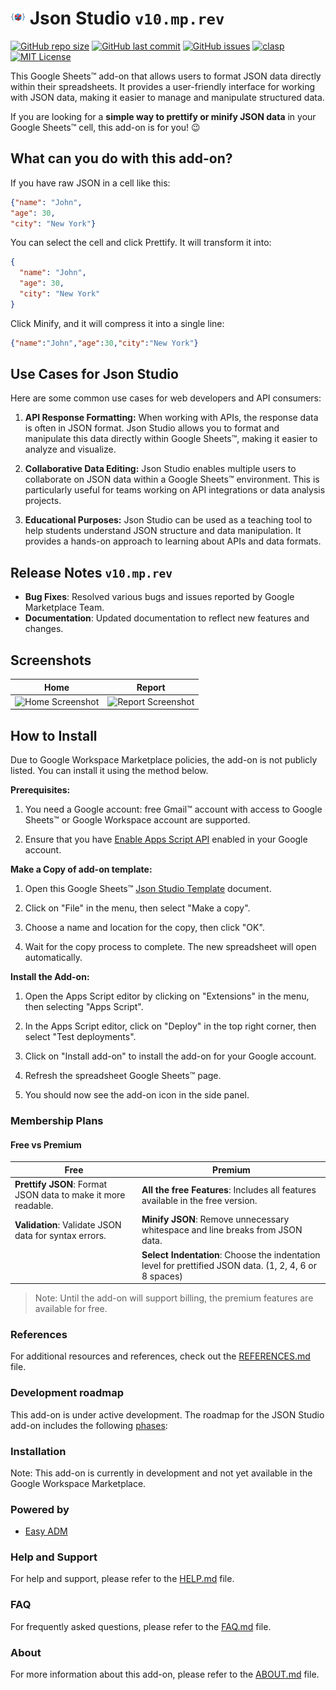 # ![Logo](https://raw.githubusercontent.com/ilanlal/ss-json-editor/main/assets/logo24.png) Json Studio ```v10.mp.rev```

[![GitHub repo size](https://img.shields.io/github/repo-size/ilanlal/ss-json-editor)](https://github.com/ilanlal/ss-json-editor)
[![GitHub last commit](https://img.shields.io/github/last-commit/ilanlal/ss-json-editor)](https://github.com/ilanlal/ss-json-editor)
[![GitHub issues](https://img.shields.io/github/issues/ilanlal/ss-json-editor)](https://github.com/ilanlal/ss-json-editor/issues)
[![clasp](https://img.shields.io/badge/built%20with-clasp-4285f4.svg)](https://github.com/google/clasp)
[![MIT License](https://img.shields.io/badge/license-MIT-blue.svg)](https://github.com/ilanlal/ss-json-editor/blob/main/LICENSE.md)

This Google Sheets™ add-on that allows users to format JSON data directly within their spreadsheets. It provides a user-friendly interface for working with JSON data, making it easier to manage and manipulate structured data.

If you are looking for a **simple way to prettify or minify JSON data** in your Google Sheets™ cell, this add-on is for you! 😉

## What can you do with this add-on?

If you have raw JSON in a cell like this:

```json
{"name": "John", 
"age": 30, 
"city": "New York"}
```

You can select the cell and click Prettify. It will transform it into:

```json
{
  "name": "John",
  "age": 30,
  "city": "New York"
}
```

Click Minify, and it will compress it into a single line:

```json
{"name":"John","age":30,"city":"New York"}
```

## Use Cases for Json Studio

  Here are some common use cases for web developers and API consumers:

  1. **API Response Formatting:** When working with APIs, the response data is often in JSON format. Json Studio allows you to format and manipulate this data directly within Google Sheets™, making it easier to analyze and visualize.

  2. **Collaborative Data Editing:** Json Studio enables multiple users to collaborate on JSON data within a Google Sheets™ environment. This is particularly useful for teams working on API integrations or data analysis projects.

  3. **Educational Purposes:** Json Studio can be used as a teaching tool to help students understand JSON structure and data manipulation. It provides a hands-on approach to learning about APIs and data formats.

## Release Notes ```v10.mp.rev```

- **Bug Fixes**: Resolved various bugs and issues reported by Google Marketplace Team.
- **Documentation**: Updated documentation to reflect new features and changes.

## Screenshots

  | Home | Report |
  | --- | --- |
  | ![Home Screenshot](https://lh3.googleusercontent.com/-WCx0wZsAP7E/aI3dvgckXII/AAAAAAAAB6U/029MQrH8L30UbGiat-NIUFCc4oNGzHiFACNcBGAsYHQ/Screenshot-1280x800-v9001.png) | ![Report Screenshot](https://lh3.googleusercontent.com/-DN8IkZ9oUlU/aJ-a5t22dcI/AAAAAAAAB6g/uWyzs_3n3QYl7_nAzDe7MtDwRj_YJ2UuQCNcBGAsYHQ/Screenshot-1280x800-v9002.png) |

## How to Install

  Due to Google Workspace Marketplace policies, the add-on is not publicly listed. You can install it using the method below.

  **Prerequisites:**

  1. You need a Google account: free Gmail™ account with access to Google Sheets™ or Google Workspace account are supported.
  
  2. Ensure that you have [Enable Apps Script API](https://script.google.com/home/usersettings) enabled in your Google account.

  **Make a Copy of add-on template:**

  1. Open this Google Sheets™ [Json Studio Template](https://docs.google.com/spreadsheets/d/10KQrGvLF0A6glTYwo16pp3P0w8ZvMXD9ZPbLUKzfjBc/edit?usp=sharing) document.

  2. Click on "File" in the menu, then select "Make a copy".

  3. Choose a name and location for the copy, then click "OK".

  4. Wait for the copy process to complete. The new spreadsheet will open automatically.

  **Install the Add-on:**

  1. Open the Apps Script editor by clicking on "Extensions" in the menu, then selecting "Apps Script".

  2. In the Apps Script editor, click on "Deploy" in the top right corner, then select "Test deployments".

  3. Click on "Install add-on" to install the add-on for your Google account.

  4. Refresh the spreadsheet Google Sheets™ page.

  5. You should now see the add-on icon in the side panel.

### Membership Plans

#### Free vs Premium

| Free | Premium |
| --- | --- |
| **Prettify JSON**: Format JSON data to make it more readable. | **All the free Features**: Includes all features available in the free version. |
| **Validation**: Validate JSON data for syntax errors.  | **Minify JSON**: Remove unnecessary whitespace and line breaks from JSON data. |
|  | **Select Indentation**: Choose the indentation level for prettified JSON data. (1, 2, 4, 6 or 8 spaces) |

> Note: Until the add-on will support billing, the premium features are available for free.

### References

For additional resources and references, check out the [REFERENCES.md](docs/REFERENCES.md) file.

### Development roadmap

This add-on is under active development. The roadmap for the JSON Studio add-on includes the following [phases](docs/ROADMAP.md):

### Installation

Note: This add-on is currently in development and not yet available in the Google Workspace Marketplace.

### Powered by

- [Easy ADM](https://www.easyadm.com/)

### Help and Support

For help and support, please refer to the [HELP.md](docs/HELP.md) file.

### FAQ

For frequently asked questions, please refer to the [FAQ.md](docs/FAQ.md) file.

### About

For more information about this add-on, please refer to the [ABOUT.md](docs/ABOUT.md) file.
